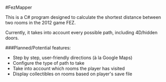 #FezMapper

This is a C# program designed to calculate the shortest distance between two rooms in the 2012 game FEZ.

Currently, it takes into account every possible path, including 4D/hidden doors.

###Planned/Potential features:
- Step by step, user-friendly directions (à la Google Maps)
- Configure the type of path to take
- Take into account which rooms the player has visited
- Display collectibles on rooms based on player's save file
